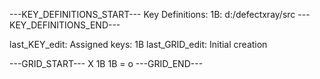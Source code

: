 ---KEY_DEFINITIONS_START---
Key Definitions:
1B: d:/defectxray/src
---KEY_DEFINITIONS_END---

last_KEY_edit: Assigned keys: 1B
last_GRID_edit: Initial creation

---GRID_START---
X 1B
1B = o
---GRID_END---
